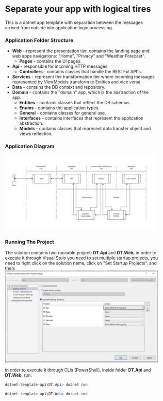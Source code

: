 # Separate your app with logical tires
This is a dotnet app template with separation between the messages arrived from outside into application logic processing.

### Application Folder Structure
* **Web** - represent the presentation tier, contains the landing page and web apps navigations: "Home", "Privacy" and "Weather Forecast".
  * **Pages** - contains the UI pages.
* **Api** - responsible for incoming HTTP messages.
  * **Controllers** - contains classes that handle the RESTFul API's.
* **Services** - represent the transformation tier where incoming messages represented by ViewModels transform to Entities and vice versa.
* **Data** - contains the DB context and repository.
* **Domain** - contains the "domain" app, which is the abstraction of the app.
  * **Entities** - contains classes that reflect the DB schemas.
  * **Enums** - contains the application types.
  * **General** - contains classes for general use.
  * **Interfaces** - contains interfaces that represent the application abstraction.
  * **Models** - contains classes that represent data transfer object and views reflection.

### Application Diagram
![Application Diagram](/app-diagram.png)

### Running The Project
The solution contains two runnable project: **DT.Api** and **DT.Web**, in order to execute it through Visual Stuio you need to set multiple startup projects, you need to right click on the solution name, click on "Set Startup Projects", and then:
![set multiple startup projects](/set-multiple-startup-projects.png)

in order to execute it through CLIs (PowerShell), inside folder **DT.Api** and **DT.Web**, run: 

```powershell
dotnet-template-api\DT.Api> dotnet run
```

```powershell
dotnet-template-api\DT.Web> dotnet run
```
